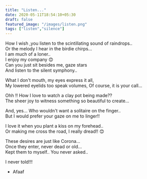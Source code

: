 ```yaml
---
title: "Listen..."
date: 2020-05-11T18:54:10+05:30
draft: false
featured_image: "/images/listen.png"
tags: ["listen","silence"]
---
```


How I wish ,you listen  to the scintillating sound of raindrops..             
Or the melody I hear in the birdie chirps...                 
I am much of a loner..                         
I enjoy my company 😊                                  
Can you just sit besides me, gaze stars                          
And listen to the silent symphony..                         

What I don't mouth, my eyes express it all,                         
My lowered eyelids too speak volumes, Of course, it is your call...                

Ohh !! How I love  to watch a clay pot being made??                
The sheer joy to witness something so beautiful to create...                    

And, yes... Who wouldn't want a solitaire on the finger..                 
But I would prefer your gaze on me to linger!!                   

I love it when you plant a kiss on my forehead..                      
Or making me cross the road, I really dread!! 😊                      
   
These desires are just like Corona...                     
Once they enter, never dead or old...                            
Kept them to myself.. You never asked..                            


I never told!!!                           

- Afaaf
